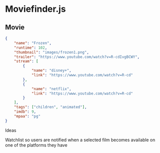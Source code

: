# Moviefinder.js

## Movie

```json
{
    "name": "Frozen",
    "runtime": 102,
    "thumbnail": "images/frozen1.png",
    "trailer": "https://www.youtube.com/watch?v=R-cdIvgBCWY",
    "stream": [
        {
            "name": "disney+",
            "link": "https://www.youtube.com/watch?v=R-cd"
        },
        {
            "name": "netflix",
            "link": "https://www.youtube.com/watch?v=R-cd"
        }
    ],
    "tags": ["children", "animated"],
    "imdb": 9,
    "mpaa": "pg"
}
```

Ideas

Watchlist so users are notified when a selected film becomes available on one of the platforms they have